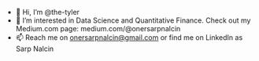 - 👋 Hi, I’m @the-tyler
- 👀 I’m interested in Data Science and Quantitative Finance. Check out my Medium.com page: medium.com/@onersarpnalcin
- 📫 Reach me on onersarpnalcin@gmail.com or find me on LinkedIn as Sarp Nalcin 

<!---
the-tyler/the-tyler is a ✨ special ✨ repository because its `README.md` (this file) appears on your GitHub profile.
You can click the Preview link to take a look at your changes.
--->
